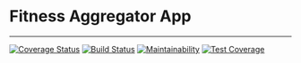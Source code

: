 # Fitness Aggregator App

___

[![Coverage Status](https://coveralls.io/repos/github/MarcusYSera/fitnessAggregator/badge.svg?branch=main)](https://coveralls.io/github/MarcusYSera/fitnessAggregator?branch=main) [![Build Status](https://travis-ci.com/MarcusYSera/fitnessAggregator.svg?branch=main)](https://travis-ci.com/MarcusYSera/fitnessAggregator) [![Maintainability](https://api.codeclimate.com/v1/badges/d42ba4a59bda7751ac4a/maintainability)](https://codeclimate.com/github/MarcusYSera/fitnessAggregator/maintainability) [![Test Coverage](https://api.codeclimate.com/v1/badges/d42ba4a59bda7751ac4a/test_coverage)](https://codeclimate.com/github/MarcusYSera/fitnessAggregator/test_coverage)

